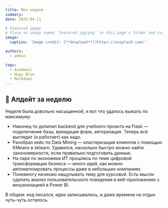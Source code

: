 ```yaml
---
title: Моя неделя
summary: 
date: 2025-04-11

# Featured image
# Place an image named `featured.jpg/png` in this page's folder and customize its options here.
image:
  caption: 'Image credit: [**Unsplash**](https://unsplash.com)'

authors:
  - admin

tags:
  - Academic
  - Hugo Blox
  - Markdown
---
```


## 🧾 Апдейт за неделю

Неделя была довольно насыщенной, и вот что удалось выжать по максимуму:

- Наконец-то допилил backend для учебного проекта на Flask — подключение базы, валидация форм, авторизация. Теперь всё выглядит (и работает) как надо.
- Разобрал кейс по Data Mining — кластеризация клиентов с помощью KMeans в sklearn. Удивился, насколько быстро можно найти закономерности, если правильно подготовить данные.
- На паре по экономике ИТ прошлись по теме цифровой трансформации бизнеса — много идей, как можно автоматизировать процессы даже в небольших компаниях.
- Понемногу начинаю нащупывать тему для курсовой. Есть мысли сделать анализ пользовательского поведения в веб-приложениях с визуализацией в Power BI.

В общем: код писался, идеи записывались, и даже времени на отдых чуть-чуть осталось.


